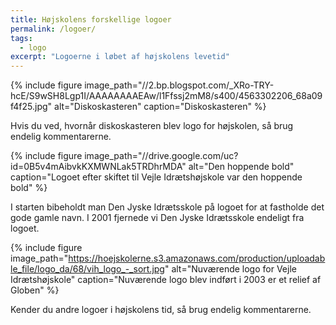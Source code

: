 ```yaml
---
title: Højskolens forskellige logoer
permalink: /logoer/
tags:
  - logo
excerpt: "Logoerne i løbet af højskolens levetid"
---
```


{% include figure
    image_path="//2.bp.blogspot.com/_XRo-TRY-hcE/S9wSH8Lgp1I/AAAAAAAAEAw/l1Ffssj2mM8/s400/4563302206_68a09f4f25.jpg"
    alt="Diskoskasteren"
    caption="Diskoskasteren" %}

Hvis du ved, hvornår diskoskasteren blev logo for højskolen, så brug endelig kommentarerne.

{% include figure
    image_path="//drive.google.com/uc?id=0B5v4mAibvkKXMWNLak5TRDhrMDA"
    alt="Den hoppende bold"
    caption="Logoet efter skiftet til Vejle Idrætshøjskole var den hoppende bold" %}

I starten bibeholdt man Den Jyske Idrætsskole på logoet for at fastholde det gode gamle navn. I 2001 fjernede vi Den Jyske Idrætsskole endeligt fra logoet.

{% include figure
    image_path="https://hoejskolerne.s3.amazonaws.com/production/uploadable_file/logo_da/68/vih_logo_-_sort.jpg"
    alt="Nuværende logo for Vejle Idrætshøjskole"
    caption="Nuværende logo blev indført i 2003 er et relief af Globen" %}

Kender du andre logoer i højskolens tid, så brug endelig kommentarerne.

